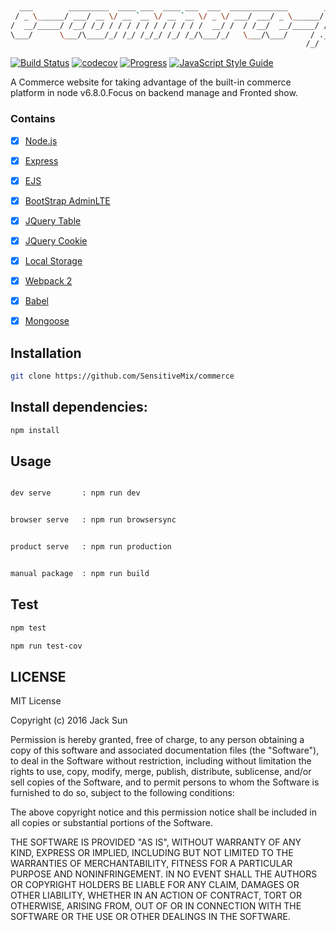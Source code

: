 ```bash
                                                                             __
  ___        _________  ____ ___  ____ ___  ___  _____________        ____  / /___ _
 / _ \______/ ___/ __ \/ __ `__ \/ __ `__ \/ _ \/ ___/ ___/ _ \______/ __ \/ / __ `/
/  __/_____/ /__/ /_/ / / / / / / / / / / /  __/ /  / /__/  __/_____/ /_/ / / /_/ /
\___/      \___/\____/_/ /_/ /_/_/ /_/ /_/\___/_/   \___/\___/     / .___/_/\__,_/
                                                                  /_/
```

[![Build Status](https://travis-ci.org/SensitiveMix/commerce.svg?branch=master)](https://travis-ci.org/SensitiveMix/commerce)
[![codecov](https://codecov.io/gh/SensitiveMix/node-cluster-email/branch/master/graph/badge.svg)](https://codecov.io/gh/SensitiveMix/node-cluster-email)
 [![Progress](http://progressed.io/bar/100?title=%E8%BF%9B%E5%BA%A6)](http://progressed.io)
 [![JavaScript Style Guide](https://cdn.rawgit.com/feross/standard/master/badge.svg)](https://github.com/feross/standard)

A Commerce website for taking advantage of the built-in commerce platform in node v6.8.0.Focus on backend manage and Fronted show.


### Contains
- [x] [Node.js](https://github.com/nodejs/node)
- [x] [Express](https://github.com/expressjs/express)
- [x] [EJS](https://github.com/tj/ejs)
- [x] [BootStrap AdminLTE](http://www.hosdo.com/)
- [x] [JQuery Table](https://github.com/fooplugins/FooTable)
- [x] [JQuery Cookie](https://github.com/jshttp/cookie)
- [x] [Local Storage](https://github.com/search?utf8=%E2%9C%93&q=localStorage)
- [x] [Webpack 2](https://webpack.js.org/?utm_source=github&utm_medium=readme&utm_campaign=top)
- [x] [Babel](https://babeljs.io/)
- [x] [Mongoose](https://github.com/Automattic/mongoose)


## Installation
```bash
git clone https://github.com/SensitiveMix/commerce
```


## Install dependencies:
```bash
npm install
```

## Usage

```bash

dev serve       : npm run dev        

```

```bash

browser serve   : npm run browsersync  

```

```bash

product serve   : npm run production   

```

```bash

manual package  : npm run build     

```



## Test
```bash
npm test
```
```bash
npm run test-cov

```


## LICENSE

MIT License

Copyright (c) 2016 Jack Sun

Permission is hereby granted, free of charge, to any person obtaining a copy
of this software and associated documentation files (the "Software"), to deal
in the Software without restriction, including without limitation the rights
to use, copy, modify, merge, publish, distribute, sublicense, and/or sell
copies of the Software, and to permit persons to whom the Software is
furnished to do so, subject to the following conditions:

The above copyright notice and this permission notice shall be included in all
copies or substantial portions of the Software.

THE SOFTWARE IS PROVIDED "AS IS", WITHOUT WARRANTY OF ANY KIND, EXPRESS OR
IMPLIED, INCLUDING BUT NOT LIMITED TO THE WARRANTIES OF MERCHANTABILITY,
FITNESS FOR A PARTICULAR PURPOSE AND NONINFRINGEMENT. IN NO EVENT SHALL THE
AUTHORS OR COPYRIGHT HOLDERS BE LIABLE FOR ANY CLAIM, DAMAGES OR OTHER
LIABILITY, WHETHER IN AN ACTION OF CONTRACT, TORT OR OTHERWISE, ARISING FROM,
OUT OF OR IN CONNECTION WITH THE SOFTWARE OR THE USE OR OTHER DEALINGS IN THE
SOFTWARE.


